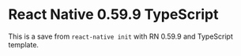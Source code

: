 # React Native 0.59.9 TypeScript

This is a save from `react-native init` with RN 0.59.9 and TypeScript template.
